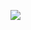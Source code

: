 [![](https://github-readme-stats.vercel.app/api?username=xkk2333&locale=cn&show_icons=true)](https://github.com/xkk2333)
